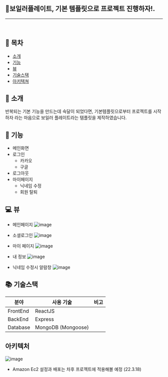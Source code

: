 <br/>

## 🔨보일러플레이트, 기본 템플릿으로 프로젝트 진행하자!.

---

<br/>

## 📒 목차

- [소개](#-소개)
- [기능](#-기능)
- [뷰](#-뷰)
- [기술스택](#-기술스택)
- [아키텍쳐](#-아키텍처)

## 🌻 소개

반복되는 기본 기능을 만드는데 숙달이 되었다면, 기본템플릿으로부터 프로젝트를 시작하자 라는 마음으로 보일러 플레이트라는 템플릿을 제작하였습니다.

## 📲 기능

- 메인화면
- 로그인
  - 카카오
  - 구글
- 로그아웃
- 마이페이지
  - 닉네임 수정
  - 회원 탈퇴

## 💻 뷰

- 메인페이지
  ![image](https://user-images.githubusercontent.com/30334829/158940147-6df3093e-f733-4b62-8605-392a2eb103ac.png)

- 소셜로그인
  ![image](https://user-images.githubusercontent.com/30334829/158997776-cf545d57-1cf7-4b79-802c-78ba30e68b51.png)

- 마이 페이지
  ![image](https://user-images.githubusercontent.com/30334829/158998032-e6020bda-f0f3-49f0-9340-2993e43c7f48.png)
  
- 내 정보
  ![image](https://user-images.githubusercontent.com/30334829/158997955-6c3aa433-03fd-4850-add7-f3289d60a01a.png)

- 닉네임 수정시 알람창
  ![image](https://user-images.githubusercontent.com/30334829/158998173-a72d6b71-395c-4856-8d28-4f9891b0ab86.png)

## 📚 기술스택

| 분야     | 사용 기술          | 비고 |
| -------- | ------------------ | ---- |
| FrontEnd | ReactJS            |
| BackEnd  | Express            |
| Database | MongoDB (Mongoose) |

## 아키텍처

![image](https://user-images.githubusercontent.com/30334829/159002321-2639da1d-017b-4d45-8def-ee25ed0f8e9f.png)

- Amazon Ec2 설정과 배포는 차후 프로젝트에 적용해볼 예정 (22.3.18)
